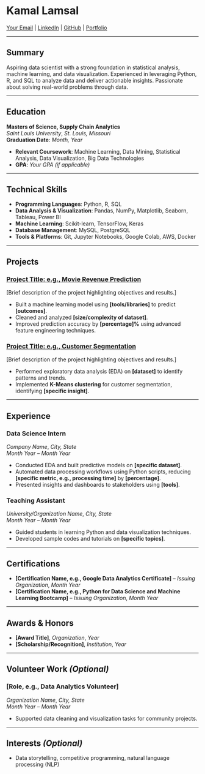 # **Kamal Lamsal**
[Your Email](mailto:your.email@example.com) | [LinkedIn](https://linkedin.com/in/your-profile) | [GitHub](https://github.com/your-username) | [Portfolio](https://yourportfolio.com)

---

## **Summary**
Aspiring data scientist with a strong foundation in statistical analysis, machine learning, and data visualization. Experienced in leveraging Python, R, and SQL to analyze data and deliver actionable insights. Passionate about solving real-world problems through data.

---

## **Education**
**Masters of Science, Supply Chain Analytics**  
*Saint Louis University*, *St. Louis, Missouri*  
**Graduation Date**: *Month, Year*  
- **Relevant Coursework**: Machine Learning, Data Mining, Statistical Analysis, Data Visualization, Big Data Technologies  
- **GPA**: *Your GPA (if applicable)*

---

## **Technical Skills**
- **Programming Languages**: Python, R, SQL  
- **Data Analysis & Visualization**: Pandas, NumPy, Matplotlib, Seaborn, Tableau, Power BI  
- **Machine Learning**: Scikit-learn, TensorFlow, Keras  
- **Database Management**: MySQL, PostgreSQL  
- **Tools & Platforms**: Git, Jupyter Notebooks, Google Colab, AWS, Docker  

---

## **Projects**
### **[Project Title: e.g., Movie Revenue Prediction](https://github.com/your-username/project-repo)**
[Brief description of the project highlighting objectives and results.]  
- Built a machine learning model using **[tools/libraries]** to predict **[outcomes]**.  
- Cleaned and analyzed **[size/complexity of dataset]**.  
- Improved prediction accuracy by **[percentage]%** using advanced feature engineering techniques.  

### **[Project Title: e.g., Customer Segmentation](https://github.com/your-username/project-repo)**
[Brief description of the project highlighting objectives and results.]  
- Performed exploratory data analysis (EDA) on **[dataset]** to identify patterns and trends.  
- Implemented **K-Means clustering** for customer segmentation, identifying **[specific insight]**.  

---

## **Experience**
### **Data Science Intern**  
*Company Name*, *City, State*  
*Month Year – Month Year*  
- Conducted EDA and built predictive models on **[specific dataset]**.  
- Automated data processing workflows using Python scripts, reducing **[specific metric, e.g., processing time]** by **[percentage]**.  
- Presented insights and dashboards to stakeholders using **[tools]**.  

### **Teaching Assistant**  
*University/Organization Name*, *City, State*  
*Month Year – Month Year*  
- Guided students in learning Python and data visualization techniques.  
- Developed sample codes and tutorials on **[specific topics]**.

---

## **Certifications**
- **[Certification Name, e.g., Google Data Analytics Certificate]** – *Issuing Organization*, *Month Year*  
- **[Certification Name, e.g., Python for Data Science and Machine Learning Bootcamp]** – *Issuing Organization*, *Month Year*  

---

## **Awards & Honors**
- **[Award Title]**, *Organization*, *Year*  
- **[Scholarship/Recognition]**, *Institution*, *Year*  

---

## **Volunteer Work** *(Optional)*  
### **[Role, e.g., Data Analytics Volunteer]**  
*Organization Name*, *City, State*  
*Month Year – Month Year*  
- Supported data cleaning and visualization tasks for community projects.

---

## **Interests** *(Optional)*  
- Data storytelling, competitive programming, natural language processing (NLP)
